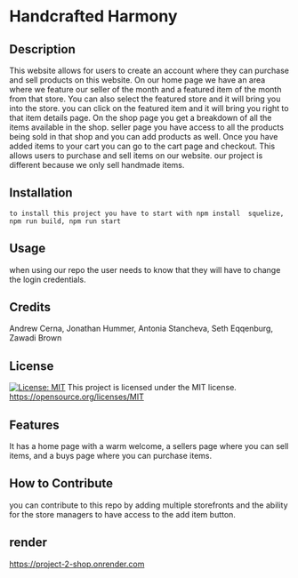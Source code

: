 # Handcrafted Harmony
 
## Description
This website allows for users to create an account where they can purchase and sell products on this website. On our home page we have an area where we feature our seller of  the month and a featured item of the month from that store. You can  also  select the featured store and it will bring you into the store. you can click on the featured item and it will bring you right to that item details page. On the   shop page you get a breakdown of all the items available in the shop. seller page you have access to all the products being sold in that shop and you can add products as well. Once you have added items to your cart you can go to the cart page and checkout. This allows users to purchase and sell items on our website.
our project is different because we only sell handmade items.




## Installation
```
to install this project you have to start with npm install  squelize, npm run build, npm run start
```




## Usage
when using our repo the user needs to know that they will have to change the login credentials.


## Credits
Andrew Cerna, Jonathan Hummer, Antonia Stancheva, Seth Eqqenburg, Zawadi Brown


## License
[![License: MIT](https://img.shields.io/badge/License-MIT-yellow.svg)](https://opensource.org/licenses/MIT)
This project is licensed under the MIT license.
https://opensource.org/licenses/MIT


## Features
It has a home page with a warm welcome, a sellers page where you can sell items, and a buys page where you can purchase items.


## How to Contribute
you can contribute to this repo by adding multiple storefronts and the ability for the store managers to have access to the add item button.






## render
https://project-2-shop.onrender.com
